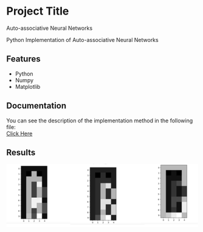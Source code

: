 
# Project Title

Auto-associative Neural Networks

Python Implementation of Auto-associative Neural Networks
## Features

- Python
- Numpy
- Matplotlib
## Documentation

You can see the description of the implementation method in the following file:  
[Click Here](https://github.com/kiananvari/Auto-associative-Neural-Networks/raw/main/Documentation.pdf)


## Results 

![App Screenshot](https://github.com/kiananvari/Auto-associative-Neural-Networks/raw/main/Result.png)

